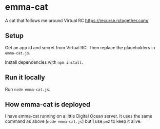 # emma-cat
A cat that follows me around Virtual RC https://recurse.rctogether.com/

## Setup
Get an app id and secret from Virtual RC. Then replace the placeholders in `emma-cat.js`.

Install dependencies with `npm install`.

## Run it locally
Run `node emma-cat.js`.

## How emma-cat is deployed
I have emma-cat running on a little Digital Ocean server. It uses the same command as above (`node emma-cat.js`) but I use `pm2` to keep it alive.
